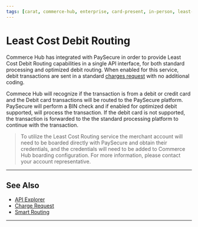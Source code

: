 ```yaml
---
tags: [carat, commerce-hub, enterprise, card-present, in-person, least-cost-debit-rounting, debit, debit-routing, paysecure]
---
```


# Least Cost Debit Routing

Commerce Hub has integrated with PaySecure in order to provide Least Cost Debit Routing capabilities in a single API interface, for both standard processing and optimized debit routing. When enabled for this service, debit transactions are sent in a standard [charges request](?path=docs/Resources/API-Documents/Payments/Charges.md) with no additional coding.

Commece Hub will recognize if the transaction is from a debit or credit card and the Debit card transactions will be routed to the PaySecure platform. PaySecure will perform a BIN check and if enabled for optimized debit supported, will process the transaction. If the debit card is not supported, the transaction is forwarded to the the standard processing platform to continue with the transaction.

<!-- theme: info -->
> To utilize the Least Cost Routing service the merchant account will need to be boarded directly with PaySecure and obtain their credentials, and the credentials will need to be added to Commerce Hub boarding configuration. For more information, please contact your account representative.

---

## See Also

- [API Explorer](../api/?type=post&path=/payments/v1/charges)
- [Charge Request](?path=docs/Resources/API-Documents/Payments/Charges.md)
- [Smart Routing](?path=docs/In-Person/Debit/Smart-Routing.md)

---